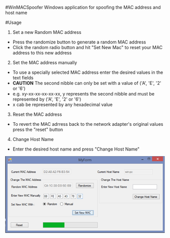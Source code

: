 #WinMACSpoofer
Windows application for spoofing the MAC address and host name

#Usage
1. Set a new Random MAC address
  - Press the randomize button to generate a random MAC address
  - Click the random radio button and hit "Set New Mac" to reset your MAC address to this new address
  
2. Set the MAC address manually
  - To use a specially selected MAC address enter the desired values in the text fields
  - **CAUTION** The second nibble can only be set with a value of ('A', 'E', '2' or '6')
  - e.g. xy-xx-xx-xx-xx-xx, y represents the second nibble and must be represented by ('A', 'E', '2' or '6')
  - x cab be represented by any hexadecimal value
  
3. Reset the MAC address
  - To revert the MAC adrress back to the network adapter's original values press the "reset" button
  
4. Change Host Name
  - Enter the desired host name and press "Change Host Name"

![alt text](screenshots/macSpoofer.png "")
